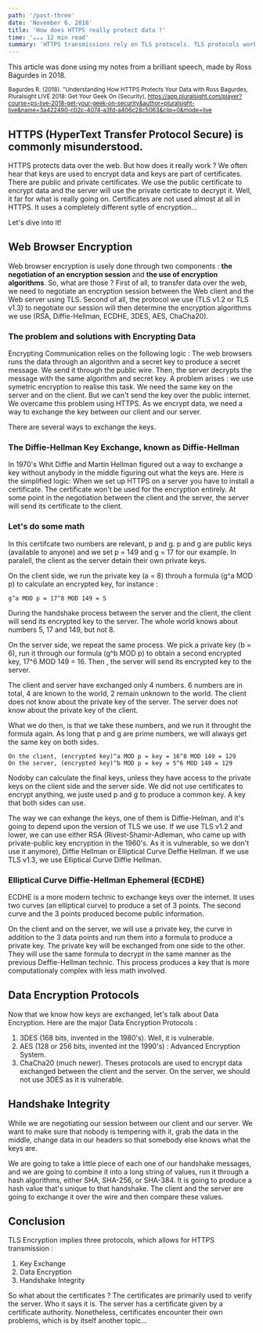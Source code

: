 ```yaml
---
path: '/post-three'
date: 'November 6, 2018'
title: 'How does HTTPS really protect data ?'
time: '☕️☕️☕️ 12 min read'
summary: 'HTTPS transmissions rely on TLS protocols. TLS protocols works according to 3 components : 1. Key Exchange, 2. Data Encryption, and 3. Handshake Integrity'
---
```


This article was done using my notes from a brilliant speech, made by Ross Bagurdes in 2018.

<sub>Bagurdes R. (2018). "Understanding How HTTPS Protects Your Data with Ross Bagurdes, Pluralsight LIVE 2018: Get Your Geek On (Security), https://app.pluralsight.com/player?course=ps-live-2018-get-your-geek-on-security&author=pluralsight-live&name=3a422490-c02c-4074-a3fd-a406c28c5063&clip=0&mode=live</sub>

## HTTPS (HyperText Transfer Protocol Secure) is commonly misunderstood.

HTTPS protects data over the web. But how does it really work ? We often hear that keys are used to encrypt data and keys are part of certificates. There are public and private certificates. We use the public certificate to encrypt data and the server will use the private certicate to decrypt it. Well, it far for what is really going on. Certificates are not used almost at all in HTTPS. It uses a completely different sytle of encryption...

Let's dive into it!

## Web Browser Encryption

Web browser encryption is usely done through two components : **the negotiation of an encryption session** and **the use of encryption algorithms**. So, what are those ? First of all, to transfer data over the web, we need to negotiate an encryption session between the Web client and the Web server using TLS. Second of all, the protocol we use (TLS v1.2 or TLS v1.3) to negotiate our session will then determine the encryption algorithms we use (RSA, Diffie-Hellman, ECDHE, 3DES, AES, ChaCha20).

### The problem and solutions with Encrypting Data

Encrypting Communication relies on the following logic : The web browsers runs the data through an algorithm and a secret key to produce a secret message. We send it through the public wire. Then, the server decrypts the message with the same algorithm and secret key. A problem arises : we use symetric encryption to realise this task. We need the same key on the server and on the client. But we can't send the key over the public internet. We overcame this problem using HTTPS. As we encrypt data, we need a way to exchange the key between our client and our server.

There are several ways to exchange the keys.

### The Diffie-Hellman Key Exchange, known as Diffie-Hellman

In 1970's Whit Diffie and Martin Hellman figured out a way to exchange a key without anybody in the middle figuring out what the keys are. Here is the simplified logic: When we set up HTTPS on a server you have to install a certificate. The certificate won't be used for the encryption entirely. At some point in the negotiation between the client and the server, the server will send its certificate to the client.

### Let's do some math

In this certifcate two numbers are relevant, p and g. p and g are public keys (available to anyone) and we set p = 149 and g = 17 for our example. In paralell, the client as the server detain their own private keys.

On the client side, we run the private key (a = 8) throuh a formula (g^a MOD p) to calculate an encrypted key, for instance :
```
g^a MOD p = 17^8 MOD 149 = 5 
```
During the handshake process between the server and the client, the client will send its encrypted key to the server. The whole world knows about numbers 5, 17 and 149, but not 8.

On the server side, we repeat the same process. We pick a private key (b = 6), run it through our formula (g^b MOD p) to obtain a second encrypted key, 17^6 MOD 149 = 16. Then , the server will send its encrypted key to the server.

The client and server have exchanged only 4 numbers. 6 numbers are in total, 4 are known to the world, 2 remain unknown to the world. The client does not know about the private key of the server. The server does not know about the private key of the client.

What we do then, is that we take these numbers, and we run it throught the formula again. As long that p and g are prime numbers, we will always get the same key on both sides. 
```
On the client, (encrypted key)^a MOD p = key = 16^8 MOD 149 = 129
On the server, (encrypted key)^b MOD p = key = 5^6 MOD 149 = 129
```

Nodoby can calculate the final keys, unless they have access to the private keys on the client side and the server side. We did not use certificates to encrypt anything, we juste used p and g to produce a common key. A key that both sides can use.

The way we can exhange the keys, one of them is Diffie-Helman, and it's going to depend upon the version of TLS we use. If we use TLS v1.2 and lower, we can use either RSA (Rivest-Shamir-Adleman, who came up with private-public key encryption in the 1960's. As it is vulnerable, so we don't use it anymore), Diffie Hellman or Elliptical Curve Deffie Hellman. If we use TLS v1.3, we use Elliptical Curve Diffie Hellman.

### Elliptical Curve Diffie-Hellman Ephemeral (ECDHE)
ECDHE is a more modern technic to exchange keys over the internet. It uses two curves (an elliptical curve) to produce a set of 3 points. The second curve and the 3 points produced become public information.

On the client and on the server, we will use a private key, the curve in addition to the 3 data points and run them into a formula to produce a private key. The private key will be exchanged from one side to the other. They will use the same formula to decrypt in the same manner as the previous Deffie-Hellman technic. This process produces a key that is more computationaly complex with less math involved.

## Data Encryption Protocols
Now that we know how keys are exchanged, let's talk about Data Encryption. Here are the major Data Encryption Protocols :

1. 3DES (168 bits, invented in the 1980's). Well, it is vulnerable.
2. AES (128 or 256 bits, invented int the 1990's) : Advanced Encryption System.
3. ChaCha20 (much newer).
Theses protocols are used to encrypt data exchanged between the client and the server. On the server, we should not use 3DES as it is vulnerable.

## Handshake Integrity
While we are negotiating our session between our client and our server. We want to make sure that nobody is tempering with it, grab the data in the middle, change data in our headers so that somebody else knows what the keys are.

We are going to take a little piece of each one of our handshake messages, and we are going to combine it into a long string of values, run it through a hash algorithms, either SHA, SHA-256, or SHA-384. It is going to produce a hash value that's unique to that handshake. The client and the server are going to exchange it over the wire and then compare these values.

## Conclusion
TLS Encryption implies three protocols, which allows for HTTPS transmission :

1. Key Exchange
2. Data Encryption
3. Handshake Integrity

So what about the certificates ? The certificates are primarily used to verify the server. Who it says it is. The server has a certificate given by a certificate authority. Nonetheless, certificates encounter their own problems, which is by itself another topic...
